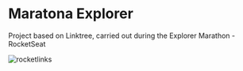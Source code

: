 # Maratona Explorer
Project based on Linktree, carried out during the Explorer Marathon - RocketSeat

![rocketlinks](https://user-images.githubusercontent.com/104650390/177632645-9ea23e9c-b216-40be-9765-6f11281df893.png)
